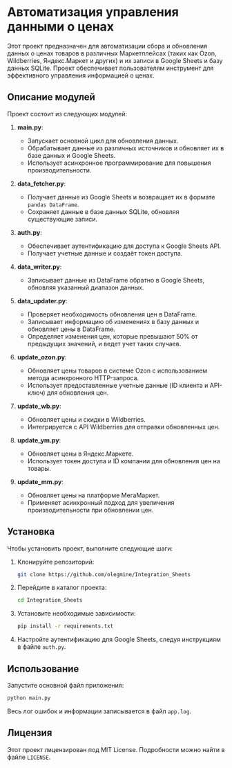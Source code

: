 


# Автоматизация управления данными о ценах

Этот проект предназначен для автоматизации сбора и обновления данных о ценах товаров в различных Маркетплейсах (таких как Ozon, Wildberries, Яндекс.Маркет и других) и их записи в Google Sheets и базу данных SQLite.
Проект обеспечивает пользователям инструмент для эффективного управления информацией о ценах.

## Описание модулей

Проект состоит из следующих модулей:

1. **main.py**:
   - Запускает основной цикл для обновления данных.
   - Обрабатывает данные из различных источников и обновляет их в базе данных и Google Sheets.
   - Использует асинхронное программирование для повышения производительности.

2. **data_fetcher.py**:
   - Получает данные из Google Sheets и возвращает их в формате `pandas DataFrame`.
   - Сохраняет данные в базе данных SQLite, обновляя существующие записи.

3. **auth.py**:
   - Обеспечивает аутентификацию для доступа к Google Sheets API.
   - Получает учетные данные и создаёт токен доступа.

4. **data_writer.py**:
   - Записывает данные из DataFrame обратно в Google Sheets, обновляя указанный диапазон данных.

5. **data_updater.py**:
   - Проверяет необходимость обновления цен в DataFrame.
   - Записывает информацию об изменениях в базу данных и обновляет цены в DataFrame.
   - Определяет изменения цен, которые превышают 50% от предыдущих значений, и ведет учет таких случаев.

6. **update_ozon.py**:
   - Обновляет цены товаров в системе Ozon с использованием метода асинхронного HTTP-запроса.
   - Использует предоставленные учетные данные (ID клиента и API-ключ) для обновления цен.

7. **update_wb.py**:
   - Обновляет цены и скидки в Wildberries.
   - Интегрируется с API Wildberries для отправки обновленных цен.

8. **update_ym.py**:
   - Обновляет цены в Яндекс.Маркете.
   - Использует токен доступа и ID компании для обновления цен на товары.

9. **update_mm.py**:
   - Обновляет цены на платформе МегаМаркет.
   - Применяет асинхронный подход для увеличения производительности при обновлении цен.

## Установка

Чтобы установить проект, выполните следующие шаги:

1. Клонируйте репозиторий:

   ```bash
   git clone https://github.com/olegmine/Integration_Sheets
   ```

2. Перейдите в каталог проекта:

   ```bash
   cd Integration_Sheets
   ```

3. Установите необходимые зависимости:

   ```bash
   pip install -r requirements.txt
   ```

4. Настройте аутентификацию для Google Sheets, следуя инструкциям в файле `auth.py`.

## Использование

Запустите основной файл приложения:

```bash
python main.py
```

Весь лог ошибок и информации записывается в файл `app.log`.

## Лицензия

Этот проект лицензирован под MIT License. Подробности можно найти в файле `LICENSE`.
```




